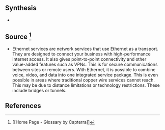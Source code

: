 ## Synthesis
- 
## Source [^1]
- Ethernet services are network services that use Ethernet as a transport. They are designed to connect your business with high-performance internet access. It also gives point-to-point connectivity and other value-added features such as VPNs. This is for secure communications between sites or remote users. With Ethernet, it is possible to combine voice, video, and data into one integrated service package. This is even possible in areas where traditional copper wire services cannot reach. This may be due to distance limitations or technology restrictions. These include bridges or tunnels.
## References

[^1]: [[Home Page - Glossary by Capterra]]